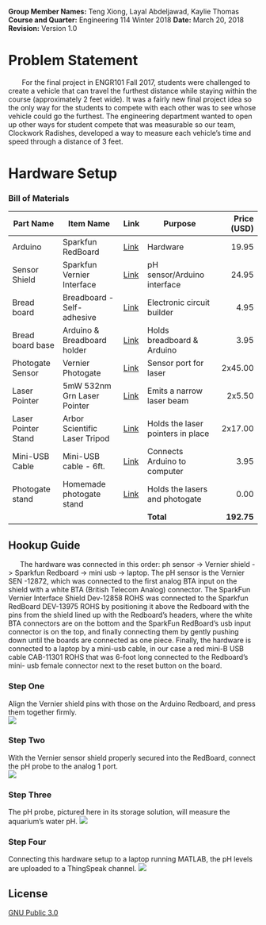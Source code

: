 **Group Member Names:** Teng Xiong, Layal Abdeljawad, Kaylie Thomas
**Course and Quarter:** Engineering 114 Winter 2018
**Date:** March 20, 2018  
**Revision:** Version 1.0  

# Problem Statement
&nbsp;&nbsp;&nbsp;&nbsp;&nbsp;&nbsp; For the final project in ENGR101 Fall 2017, students were challenged to create a vehicle that can travel the furthest distance while staying within the course (approximately 2 feet wide). It was a fairly new final project idea so the only way for the students to compete with each other was to see whose vehicle could go the furthest. The engineering department wanted to open up other ways for student compete that was measurable so our team, Clockwork Radishes, developed a way to measure each vehicle’s time and speed through a distance of 3 feet.
&nbsp;&nbsp;&nbsp;&nbsp;&nbsp;&nbsp; 

# Hardware Setup
### Bill of Materials
|Part Name       |Item Name                   |Link|Purpose                     |Price (USD)|
|----------------|----------------------------|----|----------------------------|----------:|
|Arduino         |Sparkfun RedBoard           |[Link](https://www.sparkfun.com/products/13975)|Hardware                    |19.95      |
|Sensor Shield   |Sparkfun Vernier Interface  |[Link](https://www.sparkfun.com/products/12858)    |pH sensor/Arduino interface |24.95      |
|Bread board     |Breadboard - Self-adhesive  |[Link](https://www.sparkfun.com/products/12002)    |Electronic circuit builder  |4.95       |
|Bread board base|Arduino & Breadboard holder |[Link](https://www.sparkfun.com/products/11235)    |Holds breadboard & Arduino  |3.95       |
|Photogate Sensor|Vernier Photogate |[Link](https://www.vernier.com/products/sensors/vpg-btd/)    |Sensor port for laser  |2x45.00       |
|Laser Pointer|5mW 532nm Grn Laser Pointer |[Link](https://www.bestlaserpointers.com/5mw-532nm-green-laser-pointer-pen-shape-black.html?gclid=EAIaIQobChMI6--p5_Ln2QIVhyu9Ch34VA71EAkYAiABEgLOGfD_BwE)    |Emits a narrow laser beam  |2x5.50       |
|Laser Pointer Stand  |Arbor Scientific Laser Tripod       |[Link](https://www.arborsci.com/laser-tripod.html)    |Holds the laser pointers in place|2x17.00       |
|Mini-USB Cable  |Mini-USB cable - 6ft.       |[Link](https://www.sparkfun.com/products/11301)    |Connects Arduino to computer|3.95       |
|Photogate stand  |Homemade photogate stand       |[Link]()    |Holds the lasers and photogate|0.00       |
|                |                            |    |**Total**                       |**192.75**     |

 ## Hookup Guide
&nbsp;&nbsp;&nbsp;&nbsp;&nbsp;&nbsp;The hardware was connected in this order: ph sensor -> Vernier shield -> Sparkfun Redboard -> mini usb -> laptop. The pH sensor is the Vernier SEN -12872, which was connected to the first analog BTA input on the shield with a white BTA (British Telecom Analog) connector.  The SparkFun Vernier Interface Shield Dev-12858 ROHS was connected to the Sparkfun RedBoard DEV-13975 ROHS by positioning it above the Redboard with the pins from the shield lined up with the Redboard’s headers, where the white BTA connectors are on the bottom and the SparkFun RedBoard’s usb input connector is on the top, and finally connecting them by gently pushing down until the boards are connected as one piece.  Finally, the hardware is connected to a laptop by a mini-usb cable, in our case a red mini-B USB cable CAB-11301 ROHS that was 6-foot long connected to the Redboard’s mini- usb female connector next to the reset button on the board.

### Step One
Align the Vernier shield pins with those on the Arduino Redboard, and press them together firmly.  
![](/images/hw1.png)


### Step Two
With the Vernier sensor shield properly secured into the RedBoard, connect the pH probe to the analog 1 port.  
![](/images/hw2.png)


### Step Three
The pH probe, pictured here in its storage solution, will measure the aquarium’s water pH.
![](/images/hw3.png)


### Step Four
Connecting this hardware setup to a laptop running MATLAB, the pH levels are uploaded to a ThingSpeak channel.
![](/images/hw4.png)





## License

[GNU Public 3.0](LICENSE)
